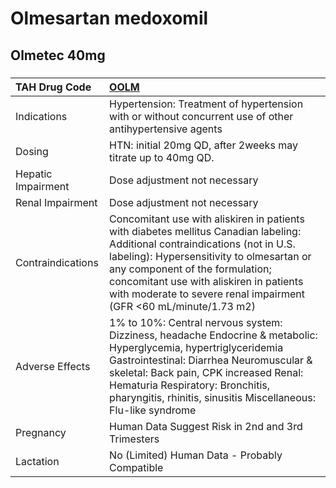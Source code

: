 # Olmesartan medoxomil

## Olmetec 40mg

##### 

| TAH Drug Code      | [OOLM](https://www.tahsda.org.tw/drugs/hissearch.php?drug_code=OOLM)                                                                                                                                                                                                                                                          |
|:-------------------|:------------------------------------------------------------------------------------------------------------------------------------------------------------------------------------------------------------------------------------------------------------------------------------------------------------------------------|
| Indications        | Hypertension: Treatment of hypertension with or without concurrent use of other antihypertensive agents                                                                                                                                                                                                                       |
| Dosing             | HTN: initial 20mg QD, after 2weeks may titrate up to 40mg QD.                                                                                                                                                                                                                                                                 |
| Hepatic Impairment | Dose adjustment not necessary                                                                                                                                                                                                                                                                                                 |
| Renal Impairment   | Dose adjustment not necessary                                                                                                                                                                                                                                                                                                 |
| Contraindications  | Concomitant use with aliskiren in patients with diabetes mellitus Canadian labeling: Additional contraindications (not in U.S. labeling): Hypersensitivity to olmesartan or any component of the formulation; concomitant use with aliskiren in patients with moderate to severe renal impairment (GFR <60 mL/minute/1.73 m2) |
| Adverse Effects    | 1% to 10%: Central nervous system: Dizziness, headache Endocrine & metabolic: Hyperglycemia, hypertriglyceridemia Gastrointestinal: Diarrhea Neuromuscular & skeletal: Back pain, CPK increased Renal: Hematuria Respiratory: Bronchitis, pharyngitis, rhinitis, sinusitis Miscellaneous: Flu-like syndrome                   |
| Pregnancy          | Human Data Suggest Risk in 2nd and 3rd Trimesters                                                                                                                                                                                                                                                                             |
| Lactation          | No (Limited) Human Data - Probably Compatible                                                                                                                                                                                                                                                                                 |

